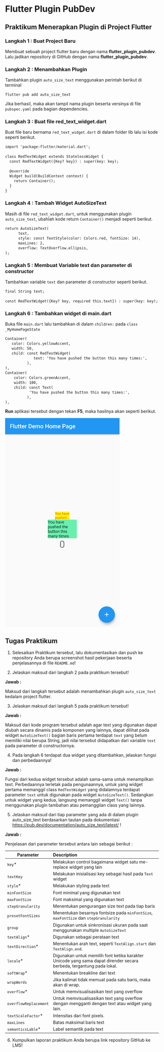 # Flutter Plugin PubDev

## Praktikum Menerapkan Plugin di Project Flutter

### Langkah 1 : Buat Project Baru

Membuat sebuah project flutter baru dengan nama **flutter_plugin_pubdev**. Lalu jadikan repository di GitHub dengan nama **flutter_plugin_pubdev**.

### Langkah 2 : Menambahkan Plugin 

Tambahkan plugin `auto_size_text` menggunakan perintah berikut di terminal

```
flutter pub add auto_size_text
```

Jika berhasil, maka akan tampil nama plugin beserta versinya di file `pubspec.yaml` pada bagian dependencies.

### Langkah 3 : Buat file red_text_widget.dart

Buat file baru bernama `red_text_widget.dart` di dalam folder lib lalu isi kode seperti berikut.

```
import 'package:flutter/material.dart';

class RedTextWidget extends StatelessWidget {
  const RedTextWidget({Key? key}) : super(key: key);

  @override
  Widget build(BuildContext context) {
    return Container();
  }
}
```

### Langkah 4 : Tambah Widget AutoSizeText

Masih di file `red_text_widget.dart`, untuk menggunakan plugin `auto_size_text`, ubahlah kode return `Container()` menjadi seperti berikut.

```
return AutoSizeText(
      text,
      style: const TextStyle(color: Colors.red, fontSize: 14),
      maxLines: 2,
      overflow: TextOverflow.ellipsis,
);
```

### Langkah 5 : Membuat Variable text dan parameter di constructor

Tambahkan variable `text` dan parameter di constructor seperti berikut.

```
final String text;

const RedTextWidget({Key? key, required this.text}) : super(key: key);
```

### Langkah 6 : Tambahkan widget di main.dart

Buka file `main.dart` lalu tambahkan di dalam `children:` pada `class _MyHomePageState`

```
Container(
   color: Colors.yellowAccent,
   width: 50,
   child: const RedTextWidget(
             text: 'You have pushed the button this many times:',
          ),
),
Container(
    color: Colors.greenAccent,
    width: 100,
    child: const Text(
           'You have pushed the button this many times:',
          ),
),
```
**Run** aplikasi tersebut dengan tekan **F5**, maka hasilnya akan seperti berikut.

![screenshot](images/01.png)

## Tugas Praktikum 

1. Selesaikan Praktikum tersebut, lalu dokumentasikan dan push ke repository Anda berupa screenshot hasil pekerjaan beserta penjelasannya di file `README.md`!

2. Jelaskan maksud dari langkah 2 pada praktikum tersebut!

**Jawab :**

Maksud dari langkah tersebut adalah menambahkan plugin `auto_size_text` kedalam project flutter. 

3. Jelaskan maksud dari langkah 5 pada praktikum tersebut!

**Jawab :**

Maksud dari kode program tersebut adalah agar text yang digunakan dapat diubah secara dinamis pada komponen yang lainnya, dapat dilihat pada widget `AutoSizeText()` bagian baris pertama terdapat `text` yang belum memiliki nilai berupa String, jadi nilai tersebut didapatkan dari variable `text` pada parameter di constructornya. 

4. Pada langkah 6 terdapat dua widget yang ditambahkan, jelaskan fungsi dan perbedaannya!

**Jawab :**

Fungsi dari kedua widget tersebut adalah sama-sama untuk menampilkan text. Perbedaannya terletak pada pengunaannya, untuk yang widget pertama memanggil class `RedTextWidget` yang didalamnya terdapat parameter `text` untuk digunakan pada widget `AutoSizeText()`. Sedangkan untuk widget yang kedua, langsung memanggil widget `Text()` tanpa menggunakan plugin tambahan atau pemanggilan class yang lainnya. 

5. Jelaskan maksud dari tiap parameter yang ada di dalam plugin auto_size_text berdasarkan tautan pada dokumentasi https://pub.dev/documentation/auto_size_text/latest/ !

**Jawab :**

Penjelasan dari parameter tersebut antara lain sebagai berikut :

| Parameter     | Description   | 
| ------------- |:--------------| 
| `key`*     | Melakukan control bagaimana widget satu me-replace widget yang lain | 
| `textKey`    | Melakukan inisialisasi key sebagai hasil pada `Text` widget |
| `style`* | Melakukan styling pada text |   
| `minFontSize` | Font minimal yang digunakan text |
| `maxFontSize` | Font maksimal yang digunakan text |
| `stepGranularity` | Menentukan pengurangan size text pada tiap baris |
| `presetFontSizes` | Menentukan besarnya fontsize pada `minFontSize`, `maxFontSize` dan `stepGranularity` |
| `group` | Digunakan untuk sinkronisasi ukuran pada saat menggunakan multiple `AutoSizeText` |
| `textAlign`* | Digunakan sebagai perataan text |
| `textDirection`* | Menentukan arah text, seperti `TextAlign.start` dan `TextAlign.end`. |
| `locale`* | Digunakan untuk memilih font ketika karakter Unicode yang sama dapat dirender secara berbeda, tergantung pada lokal. |
| `softWrap`* | Menentukan breakline dari text |
| `wrapWords` | Jika kalimat tidak memuat pada satu baris, maka akan di wrap. |
| `overflow`* | Untuk memvisualisasikan text yang overflow |
| `overflowReplacement` | Untuk memvisualisasikan text yang overflow dengan mengganti dengan text atau widget yang lain. |
| `textScaleFactor`* | Intensitas dari font pixels. |
| `maxLines` | Batas maksimal baris text |
| `semanticsLable`* | Label semantik pada text |

6. Kumpulkan laporan praktikum Anda berupa link repository GitHub ke LMS!
 







